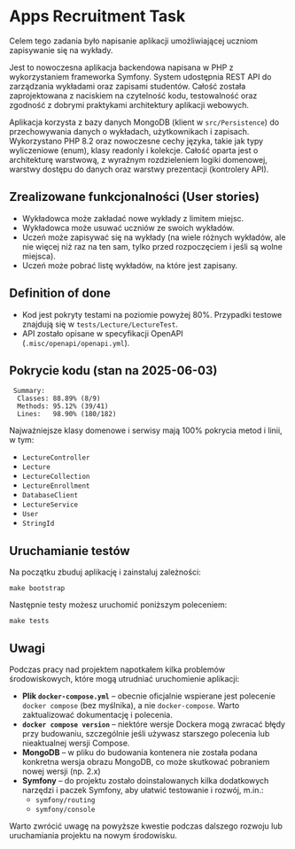 # Apps Recruitment Task

Celem tego zadania było napisanie aplikacji umożliwiającej uczniom zapisywanie się na wykłady.

Jest to nowoczesna aplikacja backendowa napisana w PHP z wykorzystaniem frameworka Symfony. System udostępnia REST API do zarządzania wykładami oraz zapisami studentów. Całość została zaprojektowana z naciskiem na czytelność kodu, testowalność oraz zgodność z dobrymi praktykami architektury aplikacji webowych.

Aplikacja korzysta z bazy danych MongoDB (klient w `src/Persistence`) do przechowywania danych o wykładach, użytkownikach i zapisach. Wykorzystano PHP 8.2 oraz nowoczesne cechy języka, takie jak typy wyliczeniowe (enum), klasy readonly i kolekcje. Całość oparta jest o architekturę warstwową, z wyraźnym rozdzieleniem logiki domenowej, warstwy dostępu do danych oraz warstwy prezentacji (kontrolery API).

## Zrealizowane funkcjonalności (User stories)
* Wykładowca może zakładać nowe wykłady z limitem miejsc.
* Wykładowca może usuwać uczniów ze swoich wykładów.
* Uczeń może zapisywać się na wykłady (na wiele różnych wykładów, ale nie więcej niż raz na ten sam, tylko przed rozpoczęciem i jeśli są wolne miejsca).
* Uczeń może pobrać listę wykładów, na które jest zapisany.

## Definition of done
* Kod jest pokryty testami na poziomie powyżej 80%. Przypadki testowe znajdują się w `tests/Lecture/LectureTest`.
* API zostało opisane w specyfikacji OpenAPI (`.misc/openapi/openapi.yml`).

## Pokrycie kodu (stan na 2025-06-03)

```
 Summary:
  Classes: 88.89% (8/9)
  Methods: 95.12% (39/41)
  Lines:   98.90% (180/182)
```

Najważniejsze klasy domenowe i serwisy mają 100% pokrycia metod i linii, w tym:
- `LectureController`
- `Lecture`
- `LectureCollection`
- `LectureEnrollment`
- `DatabaseClient`
- `LectureService`
- `User`
- `StringId`

## Uruchamianie testów

Na początku zbuduj aplikację i zainstaluj zależności:
```
make bootstrap
```
Następnie testy możesz uruchomić poniższym poleceniem:
```
make tests
```

## Uwagi

Podczas pracy nad projektem napotkałem kilka problemów środowiskowych, które mogą utrudniać uruchomienie aplikacji:

- **Plik `docker-compose.yml`** – obecnie oficjalnie wspierane jest polecenie `docker compose` (bez myślnika), a nie `docker-compose`. Warto zaktualizować dokumentację i polecenia.
- **`docker compose version`** – niektóre wersje Dockera mogą zwracać błędy przy budowaniu, szczególnie jeśli używasz starszego polecenia lub nieaktualnej wersji Compose.
- **MongoDB** – w pliku do budowania kontenera nie została podana konkretna wersja obrazu MongoDB, co może skutkować pobraniem nowej wersji (np. 2.x)
- **Symfony** – do projektu zostało doinstalowanych kilka dodatkowych narzędzi i paczek Symfony, aby ułatwić testowanie i rozwój, m.in.:
  - `symfony/routing`
  - `symfony/console`

Warto zwrócić uwagę na powyższe kwestie podczas dalszego rozwoju lub uruchamiania projektu na nowym środowisku.
